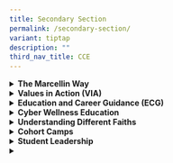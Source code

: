 ```yaml
---
title: Secondary Section
permalink: /secondary-section/
variant: tiptap
description: ""
third_nav_title: CCE
---
```

<div data-type="detailGroup" class="isomer-accordion isomer-accordion-white">
<details class="isomer-details">
<summary><strong>The Marcellin Way </strong>
</summary>
<div data-type="detailsContent" class="isomer-details-content">
<p></p>
<p></p>
<div class="isomer-image-wrapper">
<img style="width: 100%" height="auto" width="100%" alt="" src="/images/CCE/Secondary/cce_via.jpg">
</div>
<p></p>
<p>The Student Development Team plans and implements our 10-year Marcellin
Way programme to achieve our Marist student outcomes.&nbsp; The Marcellin
Way, anchored on Marist values and the Marist style of education, are experiences
that seek to build the character of Marists.&nbsp; These values and qualities
were expressed in the life and experiences of Saint Marcellin Champagnat
who started the Marist Brothers in 1817.&nbsp; The effort and perseverance
of our school’s founder Brother Chanel Soon and our early pioneers are
immortalised in our school motto&nbsp;&nbsp;勤 &nbsp;&nbsp;勉 &nbsp;&nbsp;忠
&nbsp;&nbsp;勇. Our Marist values and school motto continue to be relevant
in an ever-changing and dynamic world. They define our philosophy, beliefs
and approach to education. We teach our students with and about compassion
and love, the cornerstone of our Catholic faith.&nbsp; Indeed, the Marcellin
Way programme promotes in our students a life of Faith, Vision and Service
to others.</p>
<p>There are two main programmes, namely Character and Citizenship Education
(CCE) and Faith Formation. Through these two programmes, the authentic
learning experiences aim to inculcate values and build competencies that
will mould Marists to be good individuals, with the tenacity and adaptability
to navigate the unknown future, and who are of service within school and
the wider community.</p>
<p>To achieve these goals, the following programmes are offered:</p>
<p><strong><u>CCE Curriculum</u></strong>
</p>
<p>The CCE curriculum consists both weekly class-based CCE lessons, as well
as key Student Development Experiences, which provide students with rich
and authentic opportunities for CCE beyond the classroom.</p>
</div>
</details>
<details class="isomer-details">
<summary><strong>Values in Action (VIA) </strong>
</summary>
<div data-type="detailsContent" class="isomer-details-content">
<p>VIA experiences aim to develop Marists to become socially responsible
citizens who contribute meaningfully to the community, through the learning
and application of values, knowledge and skills via service activities
and VIA project learning experiences.</p>
<p>To give greater focus to students acquiring values through service, Marists
are encouraged to identify and understand the community issues, and initiate
action among their peers to make a difference and improve the lives of
others.</p>
<p>To provide opportunities for Marists to engage with various community
sectors, each level has a different focus and experience:</p>
<p><strong>Sec 1: Partnership with St. Theresa’s Home</strong>
</p>
<p>Sec 1 students have the opportunity to plan interactive activities with
the elderly and also support the home in cleaning.</p>
<p><strong>Sec 2: Partnership with Geylang East Home for the Aged and St. Luke Eldercare</strong>
</p>
<p>Sec 2 students have the opportunity to plan interactive activities, and
most classes will also showcase what they have learned in Appreciation
of Chinese Culture (ACC) lessons by putting up a festive drum performance
for the seniors. Some classes will visit Geylang East Home for the Aged,
while others will host seniors from St. Luke Eldercare in school.</p>
<p><strong>Sec 3: Class-initiated projects with various community sectors</strong>
</p>
<p>Sec 3 students have the autonomy to decide the community sector they would
like to support. They are responsible for planning and executing the projects,
with support and guidance from their Form Teachers. Past projects include
supporting Willing Hearts, Al Islah Mosque during the month of Ramadan,
and supporting the Blessing in Harmony initiative in Punggol.</p>
<p><strong>Sec 4: Class-initiated projects with various community sectors</strong>
</p>
<p>Sec 4 students are encouraged to continue their partnership with the community
organization they supported in Sec 3. Some may decide to pursue other opportunities
to help.</p>
</div>
</details>
<details class="isomer-details">
<summary><strong>Education and Career Guidance (ECG)</strong>
</summary>
<div data-type="detailsContent" class="isomer-details-content">
<p>Education and career guidance aims to nurture Marists’ self-awareness,
self-directedness, and life skills to set realistic goals and continually
learn and add value in their future workplace. It also enables Marists
to explore viable education and career options through discussions of industry
trends and developments in ECG lessons.</p>
<p>Key ECG experiences include the ECG Talk and Sharing, where our alumni
return to school and share their ECG journey in secondary school, post-secondary
education, and careers with our Sec 2 and Sec 4 students. The speakers
focus on how they navigated these important moments in their lives. Selected
Sec 3 Marists will take part in the job shadowing program, where they get
to follow professionals at their workplace for 5 days and learn more about
the skills they need in the work environment.</p>
</div>
</details>
<details class="isomer-details">
<summary><strong>Cyber Wellness Education</strong>
</summary>
<div data-type="detailsContent" class="isomer-details-content">
<p>Cyber Wellness Education focuses on the well-being of Marists as they
navigate cyberspace, helping them to be responsible digital learners. The
curriculum aims to equip them with the knowledge and skills to harness
the power of ICT for positive purposes, maintain a positive presence in
cyberspace and be safe and responsible users of ICT.
<br>In addition to in-class lessons and discussions, the student leaders,
who are also advocates of cyber wellness, organise school-wide sharings
and activities to promote cyber wellness among their peers.</p>
</div>
</details>
<details class="isomer-details">
<summary><strong>Understanding Different Faiths</strong>
</summary>
<div data-type="detailsContent" class="isomer-details-content">
<p></p>
<div class="isomer-image-wrapper">
<img style="width: 100%" height="auto" width="100%" alt="" src="/images/CCE/Secondary/cce_faith.jpg">
</div>
</div>
</details>
<details class="isomer-details">
<summary><strong>Cohort Camps</strong>
</summary>
<div data-type="detailsContent" class="isomer-details-content">
<p></p>
<p>A key boy-centric experience for all Marists is the Cohort Camps. Camps&nbsp;
promote self-discovery and are good platforms for Marists to step out of
their comfort zone, develop teamwork, resilience, and adaptability. The
focus of each camp is different, tailored to meet the needs of Marists
at each developmental stage. The Cohort Camps utilise a kinaesthetic boy-centric
approach to ensure optimised learning. Secondary 3 Marists go through the
nation-wide MOE Outward Bound Singapore (OBS) Challenge Programme, which
provides them with the opportunity to interact with peers from other schools.
Secondary 4 Marists go through a Youth Commitment Workshop to strengthen
their mindset to overcome setbacks and motivate themselves towards success,
equipping them with personal and life skills important for their future
pathways.</p>
</div>
</details>
<details class="isomer-details">
<summary><strong>Student Leadership</strong>
</summary>
<div data-type="detailsContent" class="isomer-details-content">
<p></p>
<p>At MSHS, we believe that all Marists can be a leader based on his unique
blend of abilities, dispositions and talents. As such, we belief that every
Marist should be developed as a leader, to have the confidence and initiative
to manage himself and make a positive difference to others, the community
and the nation.</p>
<p>All Marist Student Leaders are encouraged to develop their leadership
skills in order to support fellow students and to benefit the wider community.
Opportunities to develop these qualities are provided through a range of
learning experiences, both in their everyday school life and in targeted
leadership programmes encouraging students to build their own sense of
themselves as leaders keeping Marist values central.</p>
<p></p>
<p>Our student leaders are called to action each day, by being firmly grounded
in the Marist values and the five practices of exemplary leadership, as
Values-Driven, Service-Oriented Leaders of Faith, Vision and Service.</p>
</div>
</details>
<details class="isomer-details">
<summary></summary>
<div data-type="detailsContent" class="isomer-details-content">
<p></p>
</div>
</details>
</div>
<p></p>